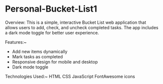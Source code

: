 # Personal-Bucket-List1
Overview:
This is a simple, interactive Bucket List web application that allows users to add, check, and uncheck completed tasks. The app includes a dark mode toggle for better user experience.

Features:~
* Add new items dynamically 
* Mark tasks as completed 
* Responsive design for mobile and desktop 
* Dark mode toggle

Technologies Used:~
HTML
CSS
JavaScript
FontAwesome icons
